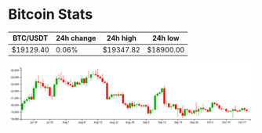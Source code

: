 # Bitcoin Stats

BTC/USDT|24h change|24h high|24h low|
|---|---|---|---|
|$19129.40|0.06%|$19347.82|$18900.00|

<img src="./chart.svg">
